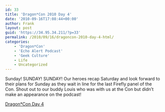 ```yaml
---
id: 33
title: 'Dragon*Con 2010 Day 4'
date: '2010-09-16T17:08:44+00:00'
author: Frank
layout: post
guid: 'https://34.95.34.211/?p=33'
permalink: /2010/09/16/dragoncon-2010-day-4-html/
categories:
    - 'Dragon*Con'
    - 'Echo Alert Podcast'
    - 'Geek Culture'
    - Life
    - Uncategorized
---
```


Sunday! SUNDAY! SUNDAY! Our heroes recap Saturday and look forward to their plans for Sunday as they wait in line for the last Firefly panel of the Con. Shout out to our buddy Louis who was with us at the Con but didn’t make an appearance on the podcast!

[Dragon\*Con Day 4](http://www.podtrac.com/pts/redirect.mp3/blip.tv/file/get/Echoalertmp3-EASpecialDragonCon2010Day4204.mp3)
